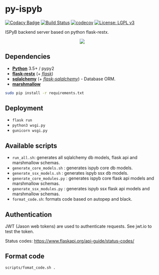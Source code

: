 # py-ispyb

[![Codacy Badge](https://api.codacy.com/project/badge/Grade/301f7c319e504a94950e7798bdb8cd31)](https://www.codacy.com/manual/IvarsKarpics/py-ispyb?utm_source=github.com&amp;utm_medium=referral&amp;utm_content=ispyb/py-ispyb&amp;utm_campaign=Badge_Grade)
[![Build Status](https://travis-ci.org/ispyb/py-ispyb.svg?branch=master)](https://travis-ci.org/ispyb/py-ispyb)
[![codecov](https://codecov.io/gh/ispyb/py-ispyb/branch/master/graph/badge.svg)](https://codecov.io/gh/ispyb/py-ispyb)
[![License: LGPL v3](https://img.shields.io/badge/License-LGPL%20v3-blue.svg)](https://www.gnu.org/licenses/lgpl-3.0)


ISPyB backend server based on python flask-restx.

<p align="center"><img src="https://github.com/ispyb/py-ispyb/blob/master/docs/ispyb_doc.png"/></p>


## Dependencies

* [**Python**](https://www.python.org/) 3.5+ / pypy2
* [**flask-restx**](https://github.com/python-restx/flask-restx) (+
  [*flask*](http://flask.pocoo.org/))
* [**sqlalchemy**](http://www.sqlalchemy.org/) (+
  [*flask-sqlalchemy*](http://flask-sqlalchemy.pocoo.org/)) - Database ORM.
* [**marshmallow**](http://marshmallow.rtfd.org/)


```bash
sudo pip install -r requirements.txt
```

## Deployment

- `flask run`
- `python3 wsgi.py`
- `gunicorn wsgi.py`


## Available scripts

- `run_all.sh`: generates all sqlalchemy db models, flask api and marshmallow schemas. 
- `generate_core_models.sh` : generates ispyb core db models.
- `generate_ssx_models.sh` : generates ispyb ssx db models.
- `generate_core_modules.py` :  generates ispyb core flask api models and marshmallow schemas.
- `generate_ssx_modules.py` :  generates ispyb ssx flask api models and marshmallow schemas.
- `format_code.sh`: formats code based on autopep and black.

## Authentication
JWT (Jason web tokens) are used to authenticate requests. See jwt.io to test the token.

Status codes: https://www.flaskapi.org/api-guide/status-codes/

## Format code
`scripts/fomat_code.sh . `

